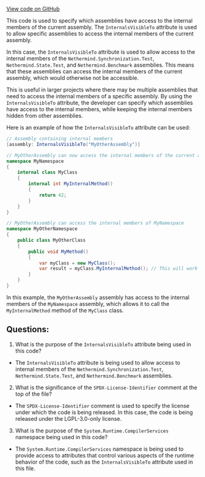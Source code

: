 [View code on GitHub](https://github.com/nethermindeth/nethermind/Nethermind.Trie/InternalsVisibility.cs)

This code is used to specify which assemblies have access to the internal members of the current assembly. The `InternalsVisibleTo` attribute is used to allow specific assemblies to access the internal members of the current assembly. 

In this case, the `InternalsVisibleTo` attribute is used to allow access to the internal members of the `Nethermind.Synchronization.Test`, `Nethermind.State.Test`, and `Nethermind.Benchmark` assemblies. This means that these assemblies can access the internal members of the current assembly, which would otherwise not be accessible.

This is useful in larger projects where there may be multiple assemblies that need to access the internal members of a specific assembly. By using the `InternalsVisibleTo` attribute, the developer can specify which assemblies have access to the internal members, while keeping the internal members hidden from other assemblies.

Here is an example of how the `InternalsVisibleTo` attribute can be used:

```csharp
// Assembly containing internal members
[assembly: InternalsVisibleTo("MyOtherAssembly")]

// MyOtherAssembly can now access the internal members of the current assembly
namespace MyNamespace
{
    internal class MyClass
    {
        internal int MyInternalMethod()
        {
            return 42;
        }
    }
}

// MyOtherAssembly can access the internal members of MyNamespace
namespace MyOtherNamespace
{
    public class MyOtherClass
    {
        public void MyMethod()
        {
            var myClass = new MyClass();
            var result = myClass.MyInternalMethod(); // This will work because MyOtherAssembly has access to the internal members of MyNamespace
        }
    }
}
``` 

In this example, the `MyOtherAssembly` assembly has access to the internal members of the `MyNamespace` assembly, which allows it to call the `MyInternalMethod` method of the `MyClass` class.
## Questions: 
 1. What is the purpose of the `InternalsVisibleTo` attribute being used in this code?
- The `InternalsVisibleTo` attribute is being used to allow access to internal members of the `Nethermind.Synchronization.Test`, `Nethermind.State.Test`, and `Nethermind.Benchmark` assemblies.

2. What is the significance of the `SPDX-License-Identifier` comment at the top of the file?
- The `SPDX-License-Identifier` comment is used to specify the license under which the code is being released. In this case, the code is being released under the LGPL-3.0-only license.

3. What is the purpose of the `System.Runtime.CompilerServices` namespace being used in this code?
- The `System.Runtime.CompilerServices` namespace is being used to provide access to attributes that control various aspects of the runtime behavior of the code, such as the `InternalsVisibleTo` attribute used in this file.